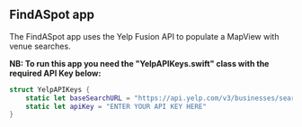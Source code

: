 ## FindASpot app
The FindASpot app uses the Yelp Fusion API to populate a MapView with venue searches. 

**NB: To run this app you need the "YelpAPIKeys.swift" class with the required API Key below:**

```swift 
struct YelpAPIKeys {
    static let baseSearchURL = "https://api.yelp.com/v3/businesses/search?term="
    static let apiKey = "ENTER YOUR API KEY HERE"
}
```
